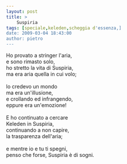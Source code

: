 ```yaml
---
layout: post
title: >
    Suspiria
tags: [speciale,keleden,scheggia d'essenza,]
date: 2009-03-04 18:43:00
author: pietro
---
```

Ho provato a stringer l'aria,<br/>e sono rimasto solo,<br/>ho stretto la vita di Suspiria,<br/>ma era aria quella in cui volo;<br/><br/>lo credevo un mondo<br/>ma era un'illusione,<br/>e crollando ed infrangendo,<br/>eppure era un'emozione!<br/><br/>E ho continuato a cercare<br/>Keleden in Suspiria,<br/>continuando a non capire,<br/>la trasparenza dell'aria;<br/><br/>e mentre io e tu ti spegni,<br/>penso che forse, Suspiria è di sogni.
